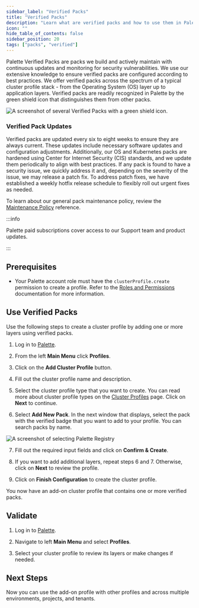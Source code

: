```yaml
---
sidebar_label: "Verified Packs"
title: "Verified Packs"
description: "Learn what are verified packs and how to use them in Palette."
icon: ""
hide_table_of_contents: false
sidebar_position: 20
tags: ["packs", "verified"]
---
```


Palette Verified Packs are packs we build and actively maintain with continuous updates and monitoring for security
vulnerabilities. We use our extensive knowledge to ensure verified packs are configured according to best practices. We
offer verified packs across the spectrum of a typical cluster profile stack - from the Operating System (OS) layer up to
application layers. Verified packs are readily recognized in Palette by the green shield icon that distinguishes them
from other packs.

![A screenshot of several Verified Packs with a green shield icon.](/integrations_verified-packs-green-check.webp)

### Verified Pack Updates

Verified packs are updated every six to eight weeks to ensure they are always current. These updates include necessary
software updates and configuration adjustments. Additionally, our OS and Kubernetes packs are hardened using Center for
Internet Security (CIS) standards, and we update them periodically to align with best practices. If any pack is found to
have a security issue, we quickly address it and, depending on the severity of the issue, we may release a patch fix. To
address patch fixes, we have established a weekly hotfix release schedule to flexibly roll out urgent fixes as needed.

To learn about our general pack maintenance policy, review the [Maintenance Policy](maintenance-policy.md) reference.

:::info

Palette paid subscriptions cover access to our Support team and product updates.

:::

## Prerequisites

- Your Palette account role must have the `clusterProfile.create` permission to create a profile. Refer to the
  [Roles and Permissions](../user-management/palette-rbac/project-scope-roles-permissions.md#cluster-profile)
  documentation for more information.

## Use Verified Packs

Use the following steps to create a cluster profile by adding one or more layers using verified packs.

1. Log in to [Palette](https://console.spectrocloud.com/).

2. From the left **Main Menu** click **Profiles**.

3. Click on the **Add Cluster Profile** button.

4. Fill out the cluster profile name and description.

5. Select the cluster profile type that you want to create. You can read more about cluster profile types on the
   [Cluster Profiles](../profiles/cluster-profiles/cluster-profiles.md) page. Click on **Next** to continue.

6. Select **Add New Pack**. In the next window that displays, select the pack with the verified badge that you want to
   add to your profile. You can search packs by name.

![A screenshot of selecting Palette Registry](/integrations_verified-packs_add-pack.webp)

7. Fill out the required input fields and click on **Confirm & Create**.

8. If you want to add additional layers, repeat steps 6 and 7. Otherwise, click on **Next** to review the profile.

9. Click on **Finish Configuration** to create the cluster profile.

You now have an add-on cluster profile that contains one or more verified packs.

## Validate

1. Log in to [Palette](https://console.spectrocloud.com).

2. Navigate to left **Main Menu** and select **Profiles**.

3. Select your cluster profile to review its layers or make changes if needed.

## Next Steps

Now you can use the add-on profile with other profiles and across multiple environments, projects, and tenants.
